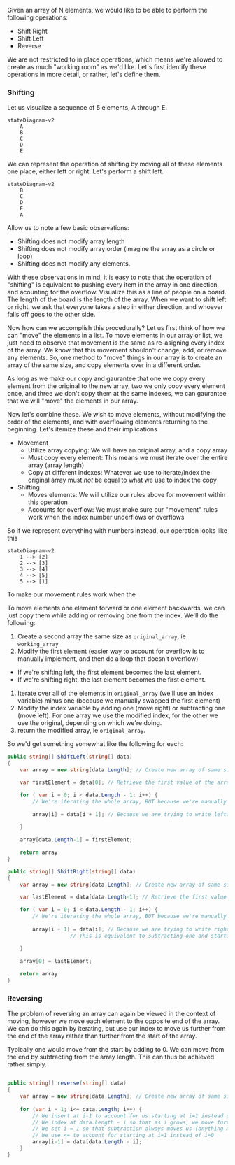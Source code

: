 Given an array of N elements, we would like to be able to perform the following operations:
 - Shift Right
 - Shift Left 
 - Reverse


We are not restricted to in place operations, which means we're allowed to create as much "working room" as we'd like. Let's first identify these operations in more detail, or rather, let's define them. 

### Shifting 

Let us visualize a sequence of 5 elements, A through E. 

```mermaid
stateDiagram-v2
    A
    B
    C
    D
    E
```

We can represent the operation of shifting by moving all of these elements one place, either left or right. Let's perform a shift left. 

```mermaid
stateDiagram-v2
    B
    C
    D
    E
    A
```

Allow us to note a few basic observations:
- Shifting does not modify array length
- Shifting does not modify array order (imagine the array as a circle or loop)
- Shifting does not modify any elements. 

With these observations in mind, it is easy to note that the operation of "shifting" is equivalent to pushing every item in the array in one direction, and acounting for the overflow. Visualize this as a line of people on a board. The length of the board is the length of the array. When we want to shift left or right, we ask that everyone takes a step in either direction, and whoever falls off goes to the other side. 

Now how can we accomplish this procedurally? Let us first think of how we can "move" the elements in a list. To move elements in our array or list, we just need to observe that movement is the same as re-asigning every index of the array. We know that this movement shouldn't change, add, or remove any elements. So, one method to "move" things in our array is to create an array of the same size, and copy elements over in a different order. 

As long as we make our copy and gaurantee that one we copy every element from the original to the new array, two we only copy every element once, and three we don't copy them at the same indexes, we can gaurantee that we will "move" the elements in our array. 

Now let's combine these. We wish to move elements, without modifying the order of the elements, and with overflowing elements returning to the beginning. Let's itemize these and their implications
- Movement 
  - Utilize array copying: We will have an original array, and a copy array
  - Must copy every element: This means we must iterate over the entire array (array length)
  - Copy at different indexes: Whatever we use to iterate/index the original array must *not* be equal to what we use to index the copy
- Shifting 
  - Moves elements: We will utilize our rules above for movement within this operation
  - Accounts for overflow: We must make sure our "movement" rules work when the index number underflows or overflows

So if we represent everything with numbers instead, our operation looks like this 

```mermaid
stateDiagram-v2
    1 --> [2]
    2 --> [3]
    3 --> [4]
    4 --> [5]
    5 --> [1]
```


To make our movement rules work when the 

To move elements one element forward or one element backwards, we can just copy them while adding or removing one from the index. We'll do the following: 
1. Create a second array the same size as `original_array`, ie `working_array`
1. Modify the first element (easier way to account for overflow is to manually implement, and then do a loop that doesn't overflow)
 - If we're shifting left, the first element becomes the last element.
 - If we're shifting right, the last element becomes the first element. 
1. Iterate over all of the elements in `original_array` (we'll use an index variable) minus one (because we manually swapped the first element)
1. Modify the index variable by adding one (move right) or subtracting one (move left). For one array we use the modified index, for the other we use the original, depending on which we're doing. 
1. return the modified array, ie `original_array`. 


So we'd get something somewhat like the following for each: 

```C#
public string[] ShiftLeft(string[] data) 
{
    var array = new string[data.Length]; // Create new array of same size as original 

    var firstElement = data[0]; // Retrieve the first value of the array 

    for ( var i = 0; i < data.Length - 1; i++) {
        // We're iterating the whole array, BUT because we're manually handling the first element we remove an iteration from the loop
        
        array[i] = data[i + 1]; // Because we are trying to write leftward, we want to start at 0. Thus we'll modify the index to the original 

    }

    array[data.Length-1] = firstElement;

    return array
}
```

```C#
public string[] ShiftRight(string[] data) 
{
    var array = new string[data.Length]; // Create new array of same size as original 

    var lastElement = data[data.Length-1]; // Retrieve the first value of the array 

    for ( var i = 0; i < data.Length - 1; i++) {
        // We're iterating the whole array, BUT because we're manually handling the first element we remove an iteration from the loop
        
        array[i + 1] = data[i]; // Because we are trying to write rightward we want to start at one greater than the first index (0) so we modify the index of array.
                    // This is equivalent to subtracting one and starting as i=1, or subtracting 1 and accounting for overflow. 

    }
 
    array[0] = lastElement;

    return array
}
```


### Reversing 

The problem of reversing an array can again be viewed in the context of moving, however we move each element to the opposite end of the array. We can do this again by iterating, but use our index to move us further from the end of the array rather than further from the start of the array. 

Typically one would move from the start by adding to 0. We can move from the end by subtracting from the array length. This can thus be achieved rather simply. 

```C#

public string[] reverse(string[] data)
{
    var array = new string[data.Length]; // Create new array of same size as original 
    
    for (var i = 1; i<= data.Length; i++) {
        // We insert at i-1 to account for us starting at i=1 instead of i=0
        // We index at data.Length - i so that as i grows, we move further from it leftward (towards 0, the array start)
        // We set i = 1 so that subtraction always moves us (anything minus 0 is that thing, additive identity)
        // We use <= to account for starting at i=1 instead of i=0
        array[i-1] = data[data.Length - i];
    }
}

```
